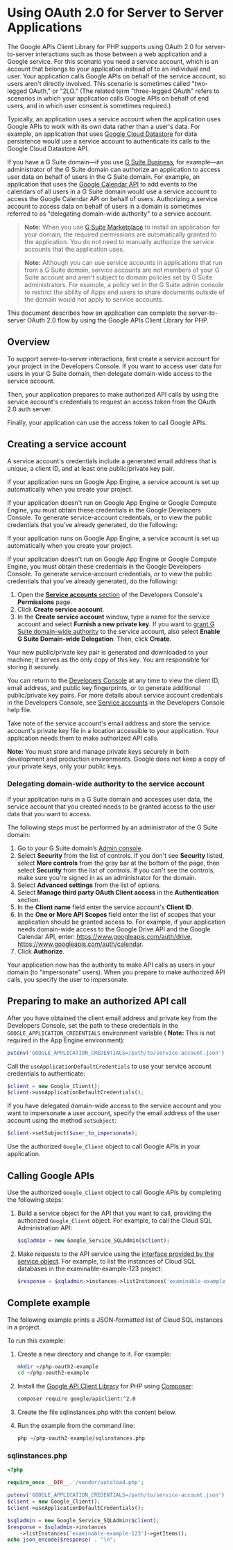 # Using OAuth 2.0 for Server to Server Applications

The Google APIs Client Library for PHP supports using OAuth 2.0 for server-to-server interactions such as those between a web application and a Google service. For this scenario you need a service account, which is an account that belongs to your application instead of to an individual end user. Your application calls Google APIs on behalf of the service account, so users aren't directly involved. This scenario is sometimes called "two-legged OAuth," or "2LO." (The related term "three-legged OAuth" refers to scenarios in which your application calls Google APIs on behalf of end users, and in which user consent is sometimes required.)

Typically, an application uses a service account when the application uses Google APIs to work with its own data rather than a user's data. For example, an application that uses [Google Cloud Datastore](https://cloud.google.com/datastore/) for data persistence would use a service account to authenticate its calls to the Google Cloud Datastore API.

If you have a G Suite domain—if you use [G Suite Business](https://gsuite.google.com), for example—an administrator of the G Suite domain can authorize an application to access user data on behalf of users in the G Suite domain. For example, an application that uses the [Google Calendar API](https://developers.google.com/google-apps/calendar/) to add events to the calendars of all users in a G Suite domain would use a service account to access the Google Calendar API on behalf of users. Authorizing a service account to access data on behalf of users in a domain is sometimes referred to as "delegating domain-wide authority" to a service account.

> **Note:** When you use [G Suite Marketplace](https://www.google.com/enterprise/marketplace/) to install an application for your domain, the required permissions are automatically granted to the application. You do not need to manually authorize the service accounts that the application uses.

> **Note:** Although you can use service accounts in applications that run from a G Suite domain, service accounts are not members of your G Suite account and aren't subject to domain policies set by G Suite administrators. For example, a policy set in the G Suite admin console to restrict the ability of Apps end users to share documents outside of the domain would not apply to service accounts.

This document describes how an application can complete the server-to-server OAuth 2.0 flow by using the Google APIs Client Library for PHP.

## Overview

To support server-to-server interactions, first create a service account for your project in the Developers Console. If you want to access user data for users in your G Suite domain, then delegate domain-wide access to the service account.

Then, your application prepares to make authorized API calls by using the service account's credentials to request an access token from the OAuth 2.0 auth server.

Finally, your application can use the access token to call Google APIs.

## Creating a service account

A service account's credentials include a generated email address that is unique, a client ID, and at least one public/private key pair.

If your application runs on Google App Engine, a service account is set up automatically when you create your project.

If your application doesn't run on Google App Engine or Google Compute Engine, you must obtain these credentials in the Google Developers Console. To generate service-account credentials, or to view the public credentials that you've already generated, do the following:

If your application runs on Google App Engine, a service account is set up automatically when you create your project.

If your application doesn't run on Google App Engine or Google Compute Engine, you must obtain these credentials in the Google Developers Console. To generate service-account credentials, or to view the public credentials that you've already generated, do the following:

1.  Open the [**Service accounts** section](https://console.developers.google.com/permissions/serviceaccounts?project=_) of the Developers Console's **Permissions** page.
2.  Click **Create service account**.
3.  In the **Create service account** window, type a name for the service account and select **Furnish a new private key**. If you want to [grant G Suite domain-wide authority](https://developers.google.com/identity/protocols/OAuth2ServiceAccount#delegatingauthority) to the service account, also select **Enable G Suite Domain-wide Delegation**. Then, click **Create**.

Your new public/private key pair is generated and downloaded to your machine; it serves as the only copy of this key. You are responsible for storing it securely.

You can return to the [Developers Console](https://console.developers.google.com/) at any time to view the client ID, email address, and public key fingerprints, or to generate additional public/private key pairs. For more details about service account credentials in the Developers Console, see [Service accounts](https://developers.google.com/console/help/service-accounts) in the Developers Console help file.

Take note of the service account's email address and store the service account's private key file in a location accessible to your application. Your application needs them to make authorized API calls.

**Note:** You must store and manage private keys securely in both development and production environments. Google does not keep a copy of your private keys, only your public keys.

### Delegating domain-wide authority to the service account

If your application runs in a G Suite domain and accesses user data, the service account that you created needs to be granted access to the user data that you want to access.

The following steps must be performed by an administrator of the G Suite domain:

1.  Go to your G Suite domain’s [Admin console](http://admin.google.com).
2.  Select **Security** from the list of controls. If you don't see **Security** listed, select **More controls** from the gray bar at the bottom of the page, then select **Security** from the list of controls. If you can't see the controls, make sure you're signed in as an administrator for the domain.
3.  Select **Advanced settings** from the list of options.
4.  Select **Manage third party OAuth Client access** in the **Authentication** section.
5.  In the **Client name** field enter the service account's **Client ID**.
6.  In the **One or More API Scopes** field enter the list of scopes that your application should be granted access to. For example, if your application needs domain-wide access to the Google Drive API and the Google Calendar API, enter: https://www.googleapis.com/auth/drive, https://www.googleapis.com/auth/calendar.
7.  Click **Authorize**.

Your application now has the authority to make API calls as users in your domain (to "impersonate" users). When you prepare to make authorized API calls, you specify the user to impersonate.

[](#top_of_page)Preparing to make an authorized API call
--------------------------------------------------------

After you have obtained the client email address and private key from the Developers Console, set the path to these credentials in the `GOOGLE_APPLICATION_CREDENTIALS` environment variable ( **Note:** This is not required in the App Engine environment):

```php
putenv('GOOGLE_APPLICATION_CREDENTIALS=/path/to/service-account.json');
```

Call the `useApplicationDefaultCredentials` to use your service account credentials to authenticate:

```php
$client = new Google_Client();
$client->useApplicationDefaultCredentials();
```

If you have delegated domain-wide access to the service account and you want to impersonate a user account, specify the email address of the user account using the method `setSubject`:

```php
$client->setSubject($user_to_impersonate);
```

Use the authorized `Google_Client` object to call Google APIs in your application.

## Calling Google APIs

Use the authorized `Google_Client` object to call Google APIs by completing the following steps:

1.  Build a service object for the API that you want to call, providing the authorized `Google_Client` object. For example, to call the Cloud SQL Administration API:
    
    ```php
    $sqladmin = new Google_Service_SQLAdmin($client);
    ```
    
2.  Make requests to the API service using the [interface provided by the service object](https://github.com/googleapis/google-api-php-client/blob/master/docs/start.md#build-the-service-object). For example, to list the instances of Cloud SQL databases in the examinable-example-123 project:
    
    ```php
    $response = $sqladmin->instances->listInstances('examinable-example-123')->getItems();
    ```

## Complete example

The following example prints a JSON-formatted list of Cloud SQL instances in a project.

To run this example:

1.  Create a new directory and change to it. For example:
    
    ```sh
    mkdir ~/php-oauth2-example
    cd ~/php-oauth2-example
    ```
    
2.  Install the [Google API Client Library](https://github.com/google/google-api-php-client) for PHP using [Composer](https://getcomposer.org):
    
    ```sh
    composer require google/apiclient:^2.0
    ```
    
3.  Create the file sqlinstances.php with the content below.
4.  Run the example from the command line:
    
    ```
    php ~/php-oauth2-example/sqlinstances.php
    ```

### sqlinstances.php

```php
<?php

require_once __DIR__.'/vendor/autoload.php';

putenv('GOOGLE_APPLICATION_CREDENTIALS=/path/to/service-account.json');
$client = new Google_Client();
$client->useApplicationDefaultCredentials();

$sqladmin = new Google_Service_SQLAdmin($client);
$response = $sqladmin->instances
    ->listInstances('examinable-example-123')->getItems();
echo json_encode($response) . "\n";
```
